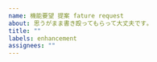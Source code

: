 ```yaml
---
name: 機能要望 提案 fature request
about: 思うがまま書き殴ってもらって大丈夫です｡
title: ""
labels: enhancement
assignees: ""
---
```

